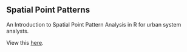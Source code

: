 ## Spatial Point Patterns

An Introduction to Spatial Point Pattern Analysis in R for urban system analysts.

View this [here](https://michaeljoseph04.github.io/spatialpointpatterns/).
